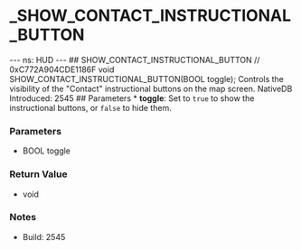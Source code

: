 # _SHOW_CONTACT_INSTRUCTIONAL_BUTTON

--- ns: HUD --- ## SHOW_CONTACT_INSTRUCTIONAL_BUTTON  // 0xC772A904CDE1186F void SHOW_CONTACT_INSTRUCTIONAL_BUTTON(BOOL toggle);  Controls the visibility of the "Contact" instructional buttons on the map screen.  NativeDB Introduced: 2545  ## Parameters * **toggle**: Set to `true` to show the instructional buttons, or `false` to hide them.

### Parameters
* BOOL toggle

### Return Value
* void

### Notes
* Build: 2545

